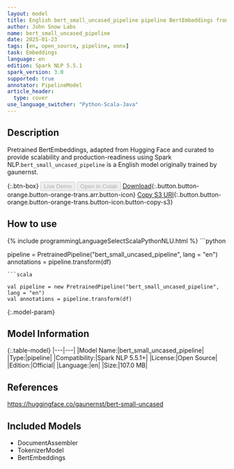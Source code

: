 ```yaml
---
layout: model
title: English bert_small_uncased_pipeline pipeline BertEmbeddings from gaunernst
author: John Snow Labs
name: bert_small_uncased_pipeline
date: 2025-01-23
tags: [en, open_source, pipeline, onnx]
task: Embeddings
language: en
edition: Spark NLP 5.5.1
spark_version: 3.0
supported: true
annotator: PipelineModel
article_header:
  type: cover
use_language_switcher: "Python-Scala-Java"
---
```


## Description

Pretrained BertEmbeddings, adapted from Hugging Face and curated to provide scalability and production-readiness using Spark NLP.`bert_small_uncased_pipeline` is a English model originally trained by gaunernst.

{:.btn-box}
<button class="button button-orange" disabled>Live Demo</button>
<button class="button button-orange" disabled>Open in Colab</button>
[Download](https://s3.amazonaws.com/auxdata.johnsnowlabs.com/public/models/bert_small_uncased_pipeline_en_5.5.1_3.0_1737637007509.zip){:.button.button-orange.button-orange-trans.arr.button-icon}
[Copy S3 URI](s3://auxdata.johnsnowlabs.com/public/models/bert_small_uncased_pipeline_en_5.5.1_3.0_1737637007509.zip){:.button.button-orange.button-orange-trans.button-icon.button-copy-s3}

## How to use



<div class="tabs-box" markdown="1">
{% include programmingLanguageSelectScalaPythonNLU.html %}
```python

pipeline = PretrainedPipeline("bert_small_uncased_pipeline", lang = "en")
annotations =  pipeline.transform(df)   

```
```scala

val pipeline = new PretrainedPipeline("bert_small_uncased_pipeline", lang = "en")
val annotations = pipeline.transform(df)

```
</div>

{:.model-param}
## Model Information

{:.table-model}
|---|---|
|Model Name:|bert_small_uncased_pipeline|
|Type:|pipeline|
|Compatibility:|Spark NLP 5.5.1+|
|License:|Open Source|
|Edition:|Official|
|Language:|en|
|Size:|107.0 MB|

## References

https://huggingface.co/gaunernst/bert-small-uncased

## Included Models

- DocumentAssembler
- TokenizerModel
- BertEmbeddings
